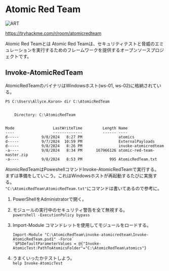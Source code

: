 # Atomic Red Team  
![ART](https://github.com/user-attachments/assets/bbe7dc66-8080-451c-8cb7-2bd187fe79c1)  

https://tryhackme.com/r/room/atomicredteam  

Atomic Red Teamとは Atomic Red Teamは、セキュリティテストと脅威のエミュレーションを実行するためのフレームワークを提供するオープンソースプロジェクトです。  


## Invoke-AtomicRedTeam  
AtomicRedTeamのバイナリはWindowsホスト(ws-01, ws-02)に格納されている。  
```
PS C:\Users\Allyce.Karon> dir C:\AtomicRedTeam


    Directory: C:\AtomicRedTeam


Mode                 LastWriteTime         Length Name
----                 -------------         ------ ----
d-----          9/8/2024   8:27 PM                atomics
d-----          9/7/2024  10:59 PM                ExternalPayloads
d-----          9/8/2024   8:26 PM                invoke-atomicredteam
-a----          9/8/2024   8:34 PM      167966126 atomic-red-team-master.zip
-a----          9/8/2024   8:53 PM            995 AtomicRedTeam.txt
```  

AtomicRedTeamはPoweshellコマンドInvoke-AtomicRedTeamで実行する。  
まずは準備をしていこう。これはWindowsホストが再起動するたびに実施する。  
`"C:\AtomicRedTeam\AtomicRedTeam.txt"`にコマンドは書いてあるので参考に。  
1. PowerShellをAdministratorで開く。  

2. モジュールの実行中のセキュリティ警告を全て無視する。  
    `powershell -ExecutionPolicy bypass`
3. Import-Module コマンドレットを使用してモジュールをロードする。  
    ```
    Import-Module "C:\AtomicRedTeam\invoke-atomicredteam\Invoke-AtomicRedTeam.psd1" -Force`  
    `$PSDefaultParameterValues = @{"Invoke-AtomicTest:PathToAtomicsFolder"="C:\AtomicRedTeam\atomics"}
    ```  





4. うまくいったかテストしよう。  
    `help Invoke-AtomicTest`  

